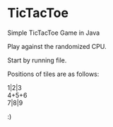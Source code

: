# TicTacToe
Simple TicTacToe Game in Java

Play against the randomized CPU.

Start by running file.

Positions of tiles are as follows:

1|2|3\
4+5+6\
7|8|9

:)
